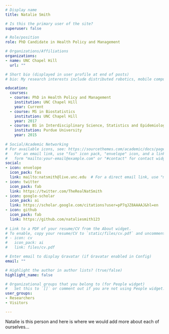 ```yaml
---
# Display name
title: Natalie Smith

# Is this the primary user of the site?
superuser: false

# Role/position
role: PhD Candidate in Health Policy and Management

# Organizations/Affiliations
organizations:
- name: UNC Chapel Hill
  url: ""

# Short bio (displayed in user profile at end of posts)
# bio: My research interests include distributed robotics, mobile computing and programmable matter.

education:
  courses:
  - course: PhD in Health Policy and Management
    institution: UNC Chapel Hill
    year: Current
  - course: MS in Biostatistics
    institution: UNC Chapel Hill
    year: 2017
  - course: BS in Interdisciplinary Science, Statistics and Epidemiology
    institution: Purdue University
    year: 2015
    
# Social/Academic Networking
# For available icons, see: https://sourcethemes.com/academic/docs/page-builder/#icons
#   For an email link, use "fas" icon pack, "envelope" icon, and a link in the
#   form "mailto:your-email@example.com" or "#contact" for contact widget.
social:
- icon: envelope
  icon_pack: fas
  link: mailto:natsmith@live.unc.edu  # For a direct email link, use "mailto:test@example.org".
- icon: twitter
  icon_pack: fab
  link: https://twitter.com/TheRealNatSmith
- icon: google-scholar
  icon_pack: ai
  link: https://scholar.google.com/citations?user=pP7qJZ8AAAAJ&hl=en
- icon: github
  icon_pack: fab
  link: https://github.com/nataliesmith123
  
# Link to a PDF of your resume/CV from the About widget.
# To enable, copy your resume/CV to `static/files/cv.pdf` and uncomment the lines below.
# - icon: cv
#   icon_pack: ai
#   link: files/cv.pdf

# Enter email to display Gravatar (if Gravatar enabled in Config)
email: ""

# Highlight the author in author lists? (true/false)
highlight_name: false

# Organizational groups that you belong to (for People widget)
#   Set this to `[]` or comment out if you are not using People widget.
user_groups:
- Researchers
- Visitors

---
```


Natalie is this person and here is where we would add more about each of ourselves...
